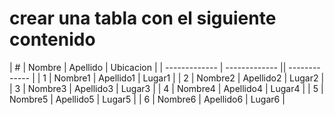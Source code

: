 # crear una tabla con el siguiente contenido

| # | Nombre | Apellido | Ubicacion |
| ------------- | ------------- || ------------- |
| 1 | Nombre1 | Apellido1 | Lugar1 |
| 2 | Nombre2 | Apellido2 | Lugar2 |
| 3 | Nombre3 | Apellido3 | Lugar3 |
| 4 | Nombre4 | Apellido4 | Lugar4 |
| 5 | Nombre5 | Apellido5 | Lugar5 |
| 6 | Nombre6 | Apellido6 | Lugar6 |